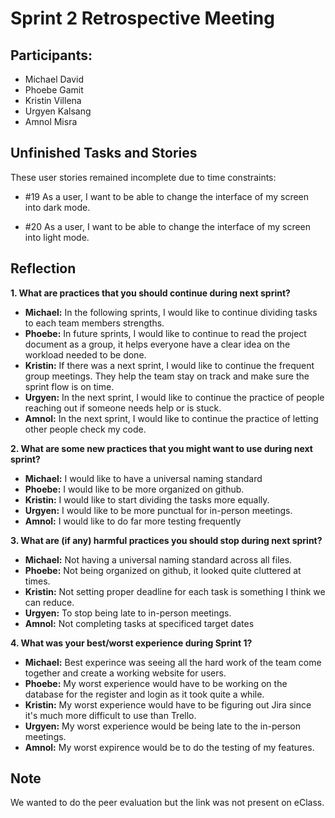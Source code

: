# Sprint 2 Retrospective Meeting

## Participants: 
- Michael David
- Phoebe Gamit
- Kristin Villena
- Urgyen Kalsang
- Amnol Misra

## Unfinished Tasks and Stories 
  These user stories remained incomplete due to time constraints: 

  - #19 As a user, I want to be able to change the interface of my screen into dark mode.

  - #20 As a user, I want to be able to change the interface of my screen into light mode.
  
## Reflection
**1. What are practices that you should continue during next sprint?**
  - **Michael:** In the following sprints, I would like to continue dividing tasks to each team members strengths.
  - **Phoebe:** In future sprints, I would like to continue to read the project document as a group, it helps everyone have a clear idea on the workload needed to be done.
  - **Kristin:** If there was a next sprint, I would like to continue the frequent group meetings. They help the team stay on track and make sure the sprint flow is on time.
  - **Urgyen:** In the next sprint, I would like to continue the practice of people reaching out if someone needs help or is stuck.
  - **Amnol:** In the next sprint, I would like to continue the practice of letting other people check my code.

**2. What are some new practices that you might want to use during next sprint?**
  - **Michael:** I would like to have a universal naming standard
  - **Phoebe:** I would like to be more organized on github.
  - **Kristin:** I would like to start dividing the tasks more equally. 
  - **Urgyen:** I would like to be more punctual for in-person meetings.
  - **Amnol:** I would like to do far more testing frequently

**3. What are (if any) harmful practices you should stop during next sprint?**
  - **Michael:** Not having a universal naming standard across all files.
  - **Phoebe:** Not being organized on github, it looked quite cluttered at times.
  - **Kristin:** Not setting proper deadline for each task is something I think we can reduce.  
  - **Urgyen:** To stop being late to in-person meetings.
  - **Amnol:** Not completing tasks at specificed target dates

**4. What was your best/worst experience during Sprint 1?**
  - **Michael:** Best experince was seeing all the hard work of the team come together and  create a working website for users. 
  - **Phoebe:** My worst experience would have to be working on the database for the register and login as it took quite a while.
  - **Kristin:** My worst experience would have to be figuring out Jira since it's much more difficult to use than Trello. 
  - **Urgyen:** My worst experience would be being late to the in-person meetings.
  - **Amnol:** My worst expirence would be to do the testing of my features.

## Note
We wanted to do the peer evaluation but the link was not present on eClass.
